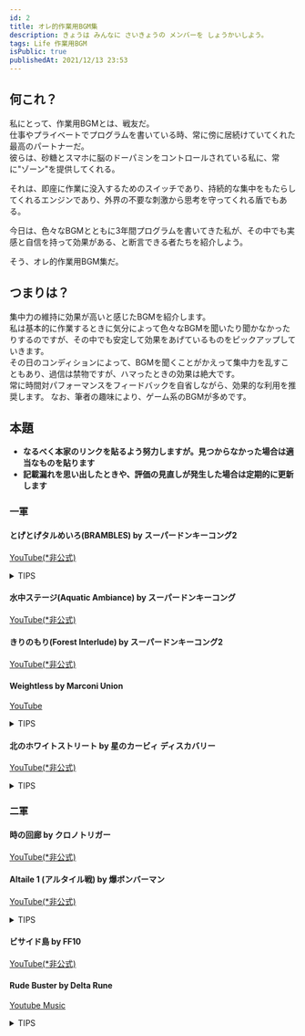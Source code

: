 ```yaml
---
id: 2
title: オレ的作業用BGM集
description: きょうは みんなに さいきょうの メンバーを しょうかいしよう。
tags: Life 作業用BGM
isPublic: true
publishedAt: 2021/12/13 23:53
---
```


## 何これ？

私にとって、作業用BGMとは、戦友だ。  
仕事やプライベートでプログラムを書いている時、常に傍に居続けていてくれた最高のパートナーだ。  
彼らは、砂糖とスマホに脳のドーパミンをコントロールされている私に、常に"ゾーン"を提供してくれる。 

それは、即座に作業に没入するためのスイッチであり、持続的な集中をもたらしてくれるエンジンであり、外界の不要な刺激から思考を守ってくれる盾でもある。  


今日は、色々なBGMとともに3年間プログラムを書いてきた私が、その中でも実感と自信を持って効果がある、と断言できる者たちを紹介しよう。  

そう、オレ的作業用BGM集だ。


## つまりは？

集中力の維持に効果が高いと感じたBGMを紹介します。  
私は基本的に作業するときに気分によって色々なBGMを聞いたり聞かなかったりするのですが、その中でも安定して効果をあげているものをピックアップしていきます。  
その日のコンディションによって、BGMを聞くことがかえって集中力を乱すこともあり、過信は禁物ですが、ハマったときの効果は絶大です。  
常に時間対パフォーマンスをフィードバックを自省しながら、効果的な利用を推奨します。
なお、筆者の趣味により、ゲーム系のBGMが多めです。  


## 本題

- **なるべく本家のリンクを貼るよう努力しますが。見つからなかった場合は適当なものを貼ります**   
- **記載漏れを思い出したときや、評価の見直しが発生した場合は定期的に更新します**

### 一軍

#### とげとげタルめいろ(BRAMBLES) by スーパードンキーコング2

[YouTube(*非公式)](https://www.youtube.com/watch?v=GUDoW1pqEV8)

<details>
<summary>
TIPS
</summary>

正直この曲には、他の追随を許さないほどお世話になった。   
「miball0202はこの曲を合計1000時間以上聞いています」とアカシックレコードに書いてあっても私は疑わないでしょう。  
David Wise の名曲であり、単純にゲーム音楽として評価が高く、界隈での知名度も相応にある。  

この後の「きりのもり(Forest Interlude)」「水中ステージ(Aquatic Ambiance)」もスーパードンキーコング。

David Wiseは、優しいEDMで、まるでその自然のイメージに身が浸るようなアンビエントを作る天才だと思う。
</details>
 

#### 水中ステージ(Aquatic Ambiance) by スーパードンキーコング

[YouTube(*非公式)](https://www.youtube.com/watch?v=ovp7dk29jUU)


#### きりのもり(Forest Interlude) by スーパードンキーコング2

[YouTube(*非公式)](https://www.youtube.com/watch?v=slKNBP7VEvI)


#### Weightless by Marconi Union

[YouTube](https://www.youtube.com/watch?v=qYnA9wWFHLI&t=5434s)

<details>
<summary>
TIPS
</summary>

Marconi Union というイギリスのバンドが、リラックス効果を目的として作成したインスト曲。  
実際にストレスレベルが下がったという研究結果があるとかないとか。  
若干退屈な曲調であり、思考の邪魔はしないが、コンディションが悪いときに作業に没入しづらい印象がある。  
集中を持続させる力は凄まじいが、聞いていることを忘れるくらいゾーンに入ったことはないかもしれない。
</details>

#### 北のホワイトストリート by 星のカービィ ディスカバリー

[YouTube(*非公式)](https://www.youtube.com/watch?v=PBRJJYKSiNQ)

<details>
<summary>
TIPS
</summary>

星のカービィは「カービィサウンド(あるいはカービィポップ)」と呼称されるほど、独特の明るくて切ない曲調魅力として知られている。  
新しいシリーズが出るたびにそのBGMにも高い注目が集まっている。  
2022/3 新作の星のカービィディスパバリーでも、期待を裏切らない名曲が誕生した。  
私はゲームプレイ中でも、「おや、この曲」と、ステージクリアせずにしばらく立ち止まった。  
メロディ二つくらいしかない気がするのに、なんでこんなに豊かな曲ができるんや。  
聞けばわかる。聞けば、わかる。  

</details>

### 二軍

#### 時の回廊 by クロノトリガー

[YouTube(*非公式)](https://www.youtube.com/watch?v=Q9XTqQbuavI)

#### Altaile 1 (アルタイル戦) by 爆ボンバーマン

[YouTube(*非公式)](https://www.youtube.com/watch?v=_AG_ap0y8yA&t=398s)

<details>
<summary>
TIPS
</summary>

ラスボス戦の曲。  
基本的に同じフレーズの繰り返しなので、上にあげたアンビエントな曲より若干テンション上げながらも、作業に集中できる。  
ただ、ベースラインのシンセサイザーの圧が強いので、長時間大音量で聞いていると疲れる。耐久戦には向かない。  
爆ボンだと [Blue Resort](https://www.youtube.com/watch?v=vtQfua1sOc4&list=PL8x7wHq_i5DdRpnerAKgryL0u0wEylnba&index=6) が有名だが、曲の展開が印象的すぎて、個人的には作業には向かないと思う。
</details>

#### ビサイド島 by FF10

[YouTube(*非公式)](https://www.youtube.com/watch?v=hlZvbGPFFCw)

#### Rude Buster by Delta Rune

[Youtube Music](https://music.youtube.com/watch?v=Z3a6MNtbZeo&feature=share)

<details>
<summary>
TIPS
</summary>

うってかわって、バリバリの戦闘曲。天才 TobyFox の名曲の一つ。  
バチっとテンション上げたいときにおすすめ。  
通常戦闘曲として作曲されていることもあり、激しい曲調でも、ずっと聞いていられる安定感がある。  
コンディションによっては思考を邪魔することがあるので、使い方に注意。

</details>
